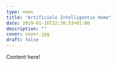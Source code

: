 ```yaml
---
type: news
title: "Artificiele Intelligentie Home"
date: 2019-01-16T22:38:53+01:00
description: ""
cover: cover.jpg
draft: false
---
```


Content here!
